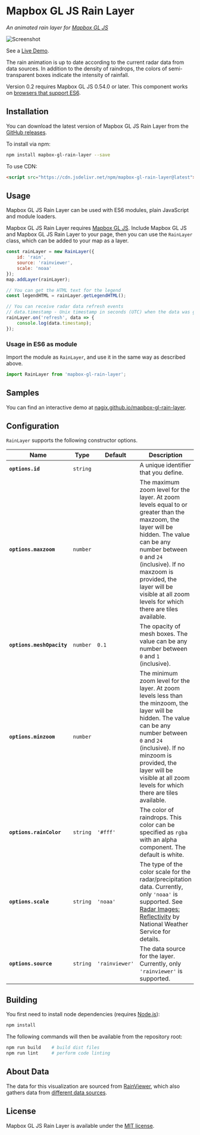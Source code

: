 # Mapbox GL JS Rain Layer

*An animated rain layer for [Mapbox GL JS](https://github.com/mapbox/mapbox-gl-js)*

![Screenshot](https://nagix.github.io/mapbox-gl-rain-layer/screenshot1.jpg)

See a [Live Demo](https://nagix.github.io/mapbox-gl-rain-layer).

The rain animation is up to date according to the current radar data from data sources. In addition to the density of raindrops, the colors of semi-transparent boxes indicate the intensity of rainfall.

Version 0.2 requires Mapbox GL JS 0.54.0 or later. This component works on [browsers that support ES6](https://caniuse.com/es6).

## Installation

You can download the latest version of Mapbox GL JS Rain Layer from the [GitHub releases](https://github.com/nagix/mapbox-gl-rain-layer/releases/latest).

To install via npm:

```bash
npm install mapbox-gl-rain-layer --save
```

To use CDN:

```html
<script src="https://cdn.jsdelivr.net/npm/mapbox-gl-rain-layer@latest"></script>
```

## Usage

Mapbox GL JS Rain Layer can be used with ES6 modules, plain JavaScript and module loaders.

Mapbox GL JS Rain Layer requires [Mapbox GL JS](https://github.com/mapbox/mapbox-gl-js). Include Mapbox GL JS and Mapbox GL JS Rain Layer to your page, then you can use the `RainLayer` class, which can be added to your map as a layer.

```js
const rainLayer = new RainLayer({
    id: 'rain',
    source: 'rainviewer',
    scale: 'noaa'
});
map.addLayer(rainLayer);

// You can get the HTML text for the legend
const legendHTML = rainLayer.getLegendHTML();

// You can receive radar data refresh events
// data.timestamp - Unix timestamp in seconds (UTC) when the data was generated
rainLayer.on('refresh', data => {
    console.log(data.timestamp);
});
```

### Usage in ES6 as module

Import the module as `RainLayer`, and use it in the same way as described above.

```js
import RainLayer from 'mapbox-gl-rain-layer';
```

## Samples

You can find an interactive demo at [nagix.github.io/mapbox-gl-rain-layer](https://nagix.github.io/mapbox-gl-rain-layer).

## Configuration

`RainLayer` supports the following constructor options.

| Name | Type | Default | Description
| ---- | ---- | ------- | -----------
| **`options.id`** | `string` | | A unique identifier that you define.
| **`options.maxzoom`** | `number` | | The maximum zoom level for the layer. At zoom levels equal to or greater than the maxzoom, the layer will be hidden. The value can be any number between `0` and `24` (inclusive). If no maxzoom is provided, the layer will be visible at all zoom levels for which there are tiles available.
| **`options.meshOpacity`** | `number` | `0.1` | The opacity of mesh boxes. The value can be any number between `0` and `1` (inclusive).
| **`options.minzoom`** | `number` | | The minimum zoom level for the layer. At zoom levels less than the minzoom, the layer will be hidden. The value can be any number between `0` and `24` (inclusive). If no minzoom is provided, the layer will be visible at all zoom levels for which there are tiles available.
| **`options.rainColor`** | `string` | `'#fff'` | The color of raindrops. This color can be specified as `rgba` with an alpha component. The default is white.
| **`options.scale`** | `string` | `'noaa'` | The type of the color scale for the radar/precipitation data. Currently, only `'noaa'` is supported. See [Radar Images: Reflectivity](https://www.weather.gov/jetstream/refl) by National Weather Service for details.
| **`options.source`** | `string` | `'rainviewer'` | The data source for the layer. Currently, only `'rainviewer'` is supported.

## Building

You first need to install node dependencies (requires [Node.js](https://nodejs.org/)):

```bash
npm install
```

The following commands will then be available from the repository root:

```bash
npm run build    # build dist files
npm run lint     # perform code linting
```

## About Data

The data for this visualization are sourced from [RainViewer](https://www.rainviewer.com), which also gathers data from [different data sources](https://www.rainviewer.com/sources.html).

## License

Mapbox GL JS Rain Layer is available under the [MIT license](https://opensource.org/licenses/MIT).
